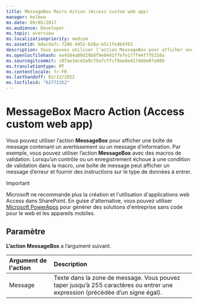 ```yaml
---
title: MessageBox Macro Action (Access custom web app)
manager: kelbow
ms.date: 09/05/2017
ms.audience: Developer
ms.topic: overview
ms.localizationpriority: medium
ms.assetid: bdacdafc-728b-4952-b28a-b5c1fe4b4f63
description: Vous pouvez utiliser l’action MessageBox pour afficher une boîte de message contenant un avertissement ou un message d’information. Par exemple, vous pouvez utiliser l’action MessageBox avec des macros de validation. Lorsqu’un contrôle ou un enregistrement échoue à une condition de validation dans la macro, une boîte de message peut afficher un message d’erreur et fournir des instructions sur le type de données à entrer.
ms.openlocfilehash: ea4584a88d29b8f9e0441ffefe177f44f7f6158a
ms.sourcegitcommit: c0fae34cd3a9c75a7cffcf9ae8e417ddde07a989
ms.translationtype: MT
ms.contentlocale: fr-FR
ms.lasthandoff: 02/12/2022
ms.locfileid: "62772352"
---
```

# <a name="messagebox-macro-action-access-custom-web-app"></a>MessageBox Macro Action (Access custom web app)

Vous pouvez utiliser l’action **MessageBox** pour afficher une boîte de message contenant un avertissement ou un message d’information. Par exemple, vous pouvez utiliser l’action **MessageBox** avec des macros de validation. Lorsqu’un contrôle ou un enregistrement échoue à une condition de validation dans la macro, une boîte de message peut afficher un message d’erreur et fournir des instructions sur le type de données à entrer. 
  
> [!IMPORTANT]
> Microsoft ne recommande plus la création et l'utilisation d'applications web Access dans SharePoint. En guise d'alternative, vous pouvez utiliser [Microsoft PowerApps](https://powerapps.microsoft.com/) pour générer des solutions d'entreprise sans code pour le web et les appareils mobiles. 
  
## <a name="setting"></a>Paramètre

**L’action MessageBox** a l’argument suivant. 
  
|**Argument de l'action**|**Description**|
|:-----|:-----|
|Message  <br/> |Texte dans la zone de message. Vous pouvez taper jusqu’à 255 caractères ou entrer une expression (précédée d’un signe égal). |
   

